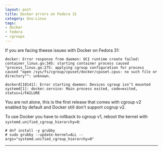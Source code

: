 ```yaml
---
layout: post
title: Docker errors on Fedora 31
category: Gnu-Linux
tags:
- docker
- fedora
- cgroups
---
```


If you are facing theese issues with Docker on Fedora 31:

```
docker: Error response from daemon: OCI runtime create failed: container_linux.go:345: starting container process caused "process_linux.go:275: applying cgroup configuration for process caused "open /sys/fs/cgroup/cpuset/docker/cpuset.cpus: no such file or directory"": unknown.
```

```
dockerd[10141]: Error starting daemon: Devices cgroup isn’t mounted
systemd[1]: docker.service: Main process exited, code=exited, status=1/FAILURE
```

You are not alone, this is the first release that comes with cgroup v2 enabled by default and Docker still don't support cogrup v2.

To use Docker you have to rollback to cgroup v1, reboot the kernel with `systemd.unified_cgroup_hierarchy=0`:

```
# dnf install -y grubby
# sudo grubby --update-kernel=ALL --args="systemd.unified_cgroup_hierarchy=0"
```



---
[1]: <https://developer.twitter.com/en/docs/accounts-and-users/follow-search-get-users/api-reference/get-followers-list> "GET followers/list"
[2]: <https://developer.twitter.com/en/docs/accounts-and-users/follow-search-get-users/api-reference/get-followers-ids> "GET followers/ids"
[3]: <https://developer.twitter.com/en/docs/accounts-and-users/follow-search-get-users/api-reference/get-users-lookup> "GET users/lookup"
[4]: <https://metacpan.org/pod/Twitter::API> "Twitter::API - A Twitter REST API library for Perl"
[5]: <https://github.com/someone-stole-my-name/Twitter_followers_examples> "Examples repository"